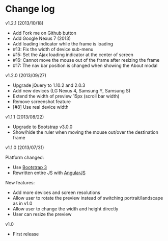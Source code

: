 # Change log

v1.2.1 (2013/10/18)

* Add Fork me on Github button
* Add Google Nexus 7 (2013)
* Add loading indicator while the frame is loading
* #13: Fix the width of device sub-menu
* #15: Set the Ajax loading indicator at the center of screen
* #16: Cannot move the mouse out of the frame after resizing the frame
* #17: The nav bar position is changed when showing the About modal

v1.2.0 (2013/09/27)

* Upgrade jQuery to 1.10.2 and 2.0.3
* Add new devices (LG Nexus 4, Samsung Y, Samsung S)
* Extend the width of preview 15px (scroll bar width)
* Remove screenshot feature
* [#8] Use real device width

v1.1.1 (2013/08/22)

* Upgrade to Bootstrap v3.0.0
* Show/hide the ruler when moving the mouse out/over the destination frame

v1.1.0 (2013/07/31)

Platform changed:

* Use [Bootstrap 3](http://getbootstrap.com)
* Rewritten entire JS with [AngularJS](http://angularjs.org)

New features:

* Add more devices and screen resolutions
* Allow user to rotate the preview instead of switching portrait/landscape as in v1.0
* Allow user to change the width and height directly
* User can resize the preview

v1.0

* First release